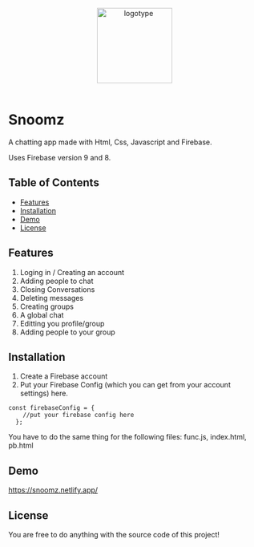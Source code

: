 
<br>
<div align="center">
<img width="150" alt="logotype" src="https://snoomz.netlify.app/images/logo.jpg">
</div>
<br>

# Snoomz

A chatting app made with Html, Css, Javascript and Firebase.

Uses Firebase version 9 and 8.

## Table of Contents

- [Features](#features)
- [Installation](#installation)
- [Demo](#demo)
- [License](#license)

## Features

1. Loging in / Creating an account
2. Adding people to chat
3. Closing Conversations
4. Deleting messages
5. Creating groups
6. A global chat
7. Editting you profile/group
8. Adding people to your group

## Installation

1. Create a Firebase account
2. Put your Firebase Config (which you can get from your account settings) here.

```
const firebaseConfig = {
    //put your firebase config here
  };
 ```
 
You have to do the same thing for the following files: func.js, index.html, pb.html
 

## Demo

https://snoomz.netlify.app/

## License

You are free to do anything with the source code of this project!
